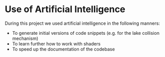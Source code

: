 # Use of Artificial Intelligence

During this project we used artificial intelligence in the following manners:
 - To generate initial versions of code snippets (e.g. for the lake collision mechanism)
 - To learn further how to work with shaders
 - To speed up the documentation of the codebase